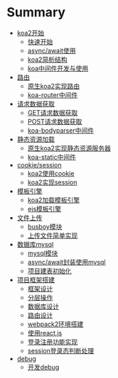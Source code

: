 # Summary

* [koa2开始]()
    * [快速开始](note/start/quick.md)
    * [async/await使用](note/start/async.md)
    * [koa2简析结构](note/start/info.md)
    * [koa中间件开发与使用](note/start/middleware.md)
* [路由]()
    * [原生koa2实现路由](note/route/simple.md)
    * [koa-router中间件](note/route/koa-router.md)
* [请求数据获取]()
    * [GET请求数据获取](note/request/get.md)
    * [POST请求数据获取](note/request/post.md)
    * [koa-bodyparser中间件](note/request/post-use-middleware.md)
* [静态资源加载]()
    * [原生koa2实现静态资源服务器](note/static/server.md)
    * [koa-static中间件](note/static/middleware.md)
* [cookie/session]()
    * [koa2使用cookie](note/cookie/info.md)
    * [koa2实现session](note/session/info.md)
* [模板引擎]()
    * [koa2加载模板引擎](note/template/add.md)
    * [ejs模板引擎](note/template/ejs.md)
* [文件上传]()
    * [busboy模块](note/upload/busboy.md)
    * [上传文件简单实现](note/upload/simple.md)
* [数据库mysql]()
    * [mysql模块](note/mysql/info.md)    
    * [async/await封装使用mysql](note/mysql/async.md)
    * [项目建表初始化](note/mysql/init.md)
* [项目框架搭建]()
    * [框架设计](note/project/framework.md)
    * [分层操作](note/project/layer.md)
    * [数据库设计](note/project/sql.md)
    * [路由设计](note/project/route.md)
    * [webpack2环境搭建](note/project/webpack2.md)
    * [使用react.js](note/project/react.md)
    * [登录注册功能实现](note/project/sign.md)
    * [session登录态判断处理](note/project/session.md) 
* [debug]()
    * [开发debug](README.md)
